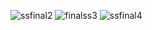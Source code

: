 ![ssfinal2](https://github.com/user-attachments/assets/3473a78f-c7fb-48da-ab95-18a6b5329763)
![finalss3](https://github.com/user-attachments/assets/8e163fe6-3cab-46f8-a4d1-901ab1744f61)
![ssfinal4](https://github.com/user-attachments/assets/1266559a-5cde-4e0d-b562-65705a4034ad)

